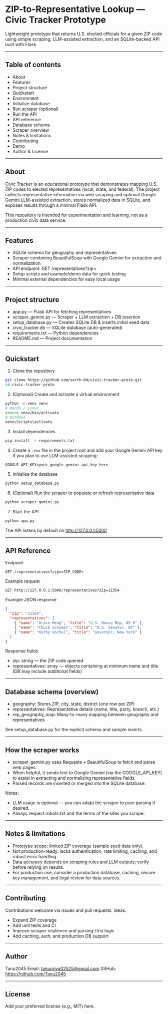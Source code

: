 # ZIP-to-Representative Lookup — Civic Tracker Prototype

Lightweight prototype that returns U.S. elected officials for a given ZIP code using simple scraping, LLM-assisted extraction, and an SQLite-backed API built with Flask.

---

## Table of contents
- About
- Features
- Project structure
- Quickstart
- Environment
- Initialize database
- Run scraper (optional)
- Run the API
- API reference
- Database schema
- Scraper overview
- Notes & limitations
- Contributing
- Demo
- Author & License

---

## About
Civic Tracker is an educational prototype that demonstrates mapping U.S. ZIP codes to elected representatives (local, state, and federal). The project collects representative information via web scraping and optional Google Gemini LLM-assisted extraction, stores normalized data in SQLite, and exposes results through a minimal Flask API.

This repository is intended for experimentation and learning, not as a production civic data service.

---

## Features
- SQLite schema for geography and representatives
- Scraper combining BeautifulSoup with Google Gemini for extraction and normalization
- API endpoint: GET /representatives?zip=<ZIP>
- Setup scripts and example/demo data for quick testing
- Minimal external dependencies for easy local usage

---

## Project structure
- app.py                — Flask API for fetching representatives  
- scraper_gemini.py     — Scraper + LLM extraction + DB insertion  
- setup_database.py     — Creates SQLite DB & inserts initial seed data  
- civic_tracker.db      — SQLite database (auto-generated)  
- requirements.txt      — Python dependencies  
- README.md             — Project documentation

---

## Quickstart

1. Clone the repository
```bash
git clone https://github.com/sarth-04/civic-tracker-proto.git
cd civic-tracker-proto
```

2. (Optional) Create and activate a virtual environment
```bash
python -m venv venv
# macOS / Linux
source venv/bin/activate
# Windows
venv\Scripts\activate
```

3. Install dependencies
```bash
pip install -r requirements.txt
```

4. Create a `.env` file in the project root and add your Google Gemini API key if you plan to use LLM-assisted scraping:
```
GOOGLE_API_KEY=your_google_gemini_api_key_here
```

5. Initialize the database
```bash
python setup_database.py
```

6. (Optional) Run the scraper to populate or refresh representative data
```bash
python scraper_gemini.py
```

7. Start the API
```bash
python app.py
```

The API listens by default on http://127.0.0.1:5000

---

## API Reference

Endpoint
```
GET /representatives?zip=<ZIP_CODE>
```

Example request
```
GET http://127.0.0.1:5000/representatives?zip=11354
```

Example JSON response
```json
{
  "zip": "11354",
  "representatives": [
    { "name": "Grace Meng", "title": "U.S. House Rep, NY-6" },
    { "name": "Chuck Schumer", "title": "U.S. Senator, NY" },
    { "name": "Kathy Hochul", "title": "Governor, New York" }
  ]
}
```

Response fields
- zip: string — the ZIP code queried
- representatives: array — objects containing at minimum name and title (DB may include additional fields)

---

## Database schema (overview)
- geography: Stores ZIP, city, state, district (one row per ZIP)  
- representatives: Representative details (name, title, party, branch, etc.)  
- rep_geography_map: Many-to-many mapping between geography and representatives

See setup_database.py for the explicit schema and sample inserts.

---

## How the scraper works
- scraper_gemini.py uses Requests + BeautifulSoup to fetch and parse web pages.
- When helpful, it sends text to Google Gemini (via the GOOGLE_API_KEY) to assist in extracting and normalizing representative fields.
- Parsed records are inserted or merged into the SQLite database.

Notes:
- LLM usage is optional — you can adapt the scraper to pure parsing if desired.
- Always respect robots.txt and the terms of the sites you scrape.

---

## Notes & limitations
- Prototype scope: limited ZIP coverage (sample seed data only).
- Not production-ready: lacks authentication, rate limiting, caching, and robust error handling.
- Data accuracy depends on scraping rules and LLM outputs; verify before relying on results.
- For production use, consider a production database, caching, secure key management, and legal review for data sources.

---

## Contributing
Contributions welcome via issues and pull requests. Ideas:
- Expand ZIP coverage
- Add unit tests and CI
- Improve scraper resilience and parsing-first logic
- Add caching, auth, and production DB support

---



## Author
Tanu2045
Email: tanupriya02525@gmail.com 
GitHub: https://github.com/Tanu2045

---

## License
Add your preferred license (e.g., MIT) here.

